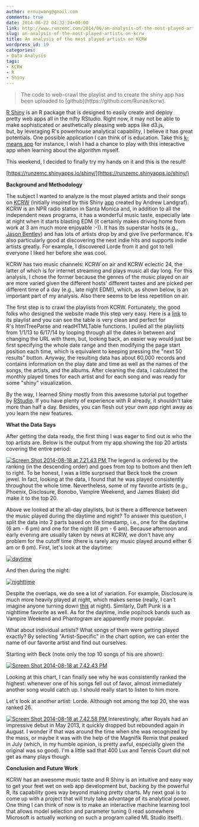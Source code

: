 ```yaml
---
author: ernuzwang@gmail.com
comments: true
date: 2014-06-22 04:32:24+00:00
link: http://www.runzemc.com/2014/06/an-analysis-of-the-most-played-artists-on-kcrw.html
slug: an-analysis-of-the-most-played-artists-on-kcrw
title: An analysis of the most played artists on KCRW
wordpress_id: 19
categories:
- Data Analysis
tags:
- KCRW
- R
- Shiny
---
```


<blockquote>The code to web-crawl the playlist and to create the shiny app has been uploaded to [github](https://github.com/Runze/kcrw).</blockquote>


[R Shiny](http://shiny.rstudio.com/) is an R package that is designed to easily create and deploy pretty web apps all in the nifty RStudio. Right now, it may not be able to make sophisticated or aesthetically pleasing web apps like d3.js, but, by leveraging R's powerhouse analytical capability, I believe it has great potentials. One possible application I can think of is education. Take this [k-means app](http://shiny.rstudio.com/gallery/kmeans-example.html) for instance, I wish I had a chance to play with this interactive app when learning about the algorithm myself.

This weekend, I decided to finally try my hands on it and this is the result!

[https://runzemc.shinyapps.io/shiny/](https://runzemc.shinyapps.io/shiny/)

**Background and Methodology**

The subject I wanted to analyze is the most played artists and their songs on [KCRW](http://www.kcrw.com/music/shows/eclectic24) (initially inspired by this Shiny [app](http://www.showmeshiny.com/radio-playlist-2013/) created by Andrew Landgraf). KCRW is an NPR radio station in Santa Monica and, in addition to all the independent news programs, it has a wonderful music taste, especially late at night when it starts blasting EDM (it certainly makes driving home from work at 3 am much more enjoyable :-)). It has its superstar hosts (e.g., [Jason Bentley](http://www.kcrw.com/people/jason-bentley)) and has lots of artists drop by and give live performance. It's also particularly good at discovering the next indie hits and supports indie artists greatly. For example, I discovered Lorde from it and got to tell everyone I liked her before she was cool.

KCRW has two music channels: KCRW on air and KCRW eclectic 24, the latter of which is for internet streaming and plays music all day long. For this analysis, I chose the former because the genres of the music played on air are more varied given the different hosts' different tastes and are picked per different time of a day (e.g., late night EDM!), which, as shown below, is an important part of my analysis. Also there seems to be less repetition on air.

The first step is to crawl the playlists from KCRW. Fortunately, the good folks who designed the website made this step very easy. Here is a [link](http://newmedia.kcrw.com/tracklists/) to its playlist and you can see the table is very clean and perfect for R's htmlTreeParse and readHTMLTable functions. I pulled all the playlists from 1/1/13 to 6/17/14 by looping through all the dates in between and changing the URL with them, but, looking back, an easier way would just be first specifying the whole date range and then modifying the page start position each time, which is equivalent to keeping pressing the "next 50 results" button. Anyway, the resulting data has about 60,000 records and contains information on the play date and time as well as the names of the songs, the artists, and the albums. After cleaning the data, I calculated the monthly played times for each artist and for each song and was ready for some "shiny" visualization.

By the way, I learned Shiny mostly from this awesome tutorial put together by [RStudio](http://shiny.rstudio.com/tutorial/). If you have plenty of experience with R already, it shouldn't take more than half a day. Besides, you can flesh out your own app right away as you learn the new features.

**What the Data Says**

After getting the data ready, the first thing I was eager to find out is who the top artists are. Below is the output from my app showing the top 20 artists covering the entire period:

[![Screen Shot 2014-08-18 at 7.21.43 PM](http://www.runzemc.com/wp-content/uploads/2014/06/Screen-Shot-2014-08-18-at-7.21.43-PM-1024x521.png)](http://www.runzemc.com/wp-content/uploads/2014/06/Screen-Shot-2014-08-18-at-7.21.43-PM.png)[
](http://www.runzemc.com/wp-content/uploads/2014/06/Screen-Shot-2014-06-22-at-12.06.15-PM.png)[
](http://www.runzemc.com/wp-content/uploads/2014/06/Screen-Shot-2014-06-21-at-8.02.43-PM.png)The legend is ordered by the ranking (in the descending order) and goes from top to bottom and then left to right. To be honest, I was a little surprised that Beck took the crown jewel. In fact, looking at the data, I found that he was played consistently throughout the whole time. Nevertheless, some of my favorite artists (e.g., Phoenix, Disclosure, Bonobo, Vampire Weekend, and James Blake) did make it to the top 20.

Above we looked at the all-day playlists, but is there a difference between the music played during the daytime and night? To answer this question, I split the data into 2 parts based on the timestamp, i.e., one for the daytime (6 am - 6 pm) and one for the night (6 pm - 6 am). Because afternoon and early evening are usually taken by news at KCRW, we don't have any problem for the cutoff time (there is rarely any music played around either 6 am or 6 pm). First, let's look at the daytime:

[![daytime](http://www.runzemc.com/wp-content/uploads/2014/06/daytime-1024x591.png)](http://www.runzemc.com/wp-content/uploads/2014/06/daytime.png)

And then during the night:

[![nighttime](http://www.runzemc.com/wp-content/uploads/2014/06/nighttime-1024x596.png)](http://www.runzemc.com/wp-content/uploads/2014/06/nighttime.png)

Despite the overlaps, we do see a lot of variation. For example, Disclosure is much more heavily played at night, which makes sense (really, I can't imagine anyone turning down [this](https://www.youtube.com/watch?v=n0FOPTYJPXw&feature=kp) at night). Similarly, Daft Punk is a nighttime favorite as well. As for the daytime, indie pop/rock bands such as Vampire Weekend and Phantogram are apparently more popular.

What about individual artists? What songs of them were getting played exactly? By selecting "Artist-Specific" in the chart option, we can enter the name of our favorite artist and find out ourselves.

Starting with Beck (note only the top 10 songs of his are shown):

[![Screen Shot 2014-08-18 at 7.42.43 PM](http://www.runzemc.com/wp-content/uploads/2014/06/Screen-Shot-2014-08-18-at-7.42.43-PM-1024x590.png)](http://www.runzemc.com/wp-content/uploads/2014/06/Screen-Shot-2014-08-18-at-7.42.43-PM.png)

Looking at this chart, I can finally see why he was consistently ranked the highest: whenever one of his songs fell out of favor, almost immediately another song would catch up. I should really start to listen to him more.

Let's look at another artist: Lorde. Although not among the top 20, she was ranked 26.

[![Screen Shot 2014-08-18 at 7.42.58 PM](http://www.runzemc.com/wp-content/uploads/2014/06/Screen-Shot-2014-08-18-at-7.42.58-PM-1024x590.png)](http://www.runzemc.com/wp-content/uploads/2014/06/Screen-Shot-2014-08-18-at-7.42.58-PM.png)[
](http://www.runzemc.com/wp-content/uploads/2014/06/Screen-Shot-2014-06-22-at-12.12.41-PM.png)[
](http://www.runzemc.com/wp-content/uploads/2014/06/Screen-Shot-2014-06-21-at-8.59.18-PM.png)Interestingly, after Royals had an impressive debut in May 2013, it quickly dropped but rebounded again in August. I wonder if that was around the time when she was recognized by the mass, or maybe it was with the help of the Magnifik Remix that peaked in July (which, in my humble opinion, is pretty awful, especially given the original was so good). I'm a little sad that 400 Lux and Tennis Court did not get as many plays though.

**Conclusion and Future Work**

KCRW has an awesome music taste and R Shiny is an intuitive and easy way to get your feet wet on web app development but, backing by the powerful R, its capability goes way beyond making pretty charts. My next goal is to come up with a project that will truly take advantage of its analytical power. One thing I can think of now is to make an interactive machine learning tool that allows model selection and parameter tuning (I read somewhere Microsoft is actually working on such a program called ML Studio itself).
